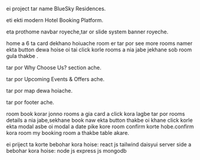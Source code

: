 ei project tar name BlueSky Residences.

eti ekti modern Hotel Booking Platform.

eta prothome navbar royeche,tar or slide system banner royeche.

home a 6 ta card dekhano hoiuache room er tar por see more rooms namer ekta button dewa hoise oi tai click korle rooms a nia jabe jekhane sob room gula thakbe .

tar por Why Choose Us? section ache.

tar por Upcoming Events & Offers ache.

tar por map dewa hoiache.

tar por footer ache.

room book korar jonno rooms a gia card a click kora lagbe tar por rooms details a nia jabe,sekhane book naw ekta button thakbe oi khane click korle ekta modal asbe oi modal a date pike kore room confirm korte hobe.confirm kora room my booking room a thakbe table akare.

ei priject ta korte bebohar kora hoise:
react
js
tailwind
daisyui
server side a bebohar kora hoise:
node js
express js
mongodb